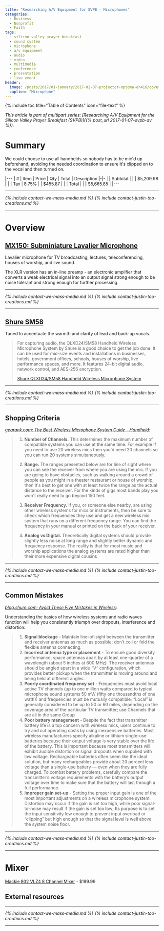 ```yaml
---
title: "Researching A/V Equipment for SVPB - Microphones"
categories:
  - Business
  - Nonprofit
  - Faith
tags:
  - silicon valley prayer breakfast
  - sound system
  - microphone
  - a/v equipment
  - audio
  - video
  - multimedia
  - conference
  - presentation
  - live event
header:
  image: /posts/2017/01-january/2017-01-07-projector-optoma-eh416/cover-projector-optoma-eh416.jpg
  caption: "Microphone"
---
```


{% include toc title="Table of Contents" icon="file-text" %}

*This article is part of multipart series: [Researching A/V Equipment for the Silicon Valley Prayer Breakfast (SVPB)]({% post_url 2017-01-07-svpb-av %}).*

# Summary

We could choose to use all handhelds so nobody has to be mic'd up beforehand, avoiding the needed coordination to ensure it's clipped on to the vocal and then turned on.

|---
| # | Item | Price | Qty | Total | Description
|-|-
| | Subtotal | | | $5,209.98 |
| | Tax | 8.75% | | $455.87 |
| | Total | | | $5,665.85 |
|---

<hr/>

<em>{% include contact-we-mass-media.md %} {% include contact-justin-too-creations.md %}</em>

<hr/>

<!--more-->

# Overview

## [MX150: Subminiature Lavalier Microphone](http://www.shure.com/americas/products/microphones/microflex/mx150-subminiature-lavalier-microphone)

Lavalier microphone for TV broadcasting, lectures, teleconferencing, houses of worship, and live sound.

The XLR version has an in-line preamp - an electronic amplifier that converts a weak electrical signal into an output signal strong enough to be noise tolerant and strong enough for further processing.

<hr/>
<em>{% include contact-we-mass-media.md %} {% include contact-justin-too-creations.md %}</em>
<hr/>

## [Shure SM58](http://www.shure.com/americas/products/microphones/sm/sm58-vocal-microphone)

Tuned to accentuate the warmth and clarity of lead and back-up vocals.

> For capturing audio, the QLXD24/SM58 Handheld Wireless Microphone System by Shure is a good choice to get the job done. It can be used for mid-size events and installations in businesses, hotels, government offices, schools, houses of worship, live performance spaces, and more. It features 24-bit digital audio, network control, and AES-256 encryption.
>
> [Shure QLXD24/SM58 Handheld Wireless Microphone System](https://www.bhphotovideo.com/c/product/1077196-REG/shure_qlxd24_sm58_g50_qlxd24_sm58_handheld_wireless_microphone.html)

<hr/>
<em>{% include contact-we-mass-media.md %} {% include contact-justin-too-creations.md %}</em>
<hr/>

## Shopping Criteria

*[gearank.com: The Best Wireless Microphone System Guide - Handheld](https://www.gearank.com/guides/wireless-microphone-system):*

> 1. **Number of Channels.** This determines the maximum number of compatible systems you can use at the same time. For example if you need to use 20 wireless mics then you'd need 20 channels so you can run 20 systems simultaneously.
>
> 2. **Range.** The ranges presented below are for line of sight where you can see the receiver from where you are using the mic. If you are going to have obstacles, such as walking around a crowd of people as you might in a theater restaurant or house of worship, then it's best to get one with at least twice the range as the actual distance to the receiver. For the kinds of gigs most bands play you won't really need to go beyond 150 feet.
>
> 3. **Receiver Frequency.** If you, or someone else nearby, are using other wireless systems for mics or instruments, then be sure to check which frequencies they use and get a new wireless mic system that runs on a different frequency range. You can find the frequency in your manual or printed on the back of your receiver.
>
> 4. **Analog vs Digital.** Theoretically digital systems should provide slightly less noise at long range and slightly better dynamic and frequency response. The reality is that for most music and worship applications the analog systems are rated higher than their more expensive digital cousins

<hr/>
<em>{% include contact-we-mass-media.md %} {% include contact-justin-too-creations.md %}</em>
<hr/>

## Common Mistakes

*[blog.shure.com: Avoid These Five Mistakes in Wireless](http://blog.shure.com/avoid-these-five-mistakes-in-wireless/):*

Understanding the basics of how wireless systems and radio waves function will help you consistently triumph over dropouts, interference and distortion:

> 1. **Signal blockage** - Maintain line-of-sight between the transmitter and receiver antennas as much as possible; don't coil or fold the flexible antenna connecting.
> 2. **Incorrect antenna type or placement** - To ensure good diversity performance, space antennas apart by at least one-quarter of a wavelength (about 5 inches at 600 MHz). The receiver antennas should be angled apart in a wide “V” configuration, which provides better pickup when the transmitter is moving around and being held at different angles.
> 3. **Poorly coordinated frequency set** - Frequencies must avoid local active TV channels (up to one million watts compared to typical microphone sound systems 50 mW (fifty one thousandths of one watt!)) and frequencies must be mutually compatible; “Local” is generally considered to be up to 50 or 60 miles, depending on the coverage area of the particular TV transmitter; use Channels that are all in the same Group
> 4. **Poor battery management** - Despite the fact that transmitter battery life is a top concern with wireless mics, users continue to try and cut operating costs by using inexpensive batteries. Most wireless manufacturers specify alkaline or lithium single-use batteries because their output voltage is very stable over the life of the battery. This is important because most transmitters will exhibit audible distortion or signal dropouts when supplied with low voltage. Rechargeable batteries often seem like the ideal solution, but many rechargeables provide about 20 percent less voltage than a single-use battery — even when they are fully charged. To combat battery problems, carefully compare the transmitter’s voltage requirements with the battery’s output voltage over time to make sure that the battery will last through a full performance.
> 5. **Improper gain set-up** - Setting the proper input gain is one of the most important adjustments on a wireless microphone system. Distortion may occur if the gain is set too high, while poor signal-to-noise may result if the gain is set too low; Its purpose is to set the input sensitivity low enough to prevent input overload or “clipping” but high enough so that the signal level is well above the system noise floor.

<hr/>
<em>{% include contact-we-mass-media.md %} {% include contact-justin-too-creations.md %}</em>
<hr/>

# Mixer

[Mackie 802 VLZ4 8 Channel Mixer](https://www.bhphotovideo.com/c/product/996858-REG/mackie_802_vlz4_802vlz4_8_channel_ultra_compact_mixer.html) - $199.99


## External resources

<hr/>
<em>{% include contact-we-mass-media.md %} {% include contact-justin-too-creations.md %}</em>
<hr/>
